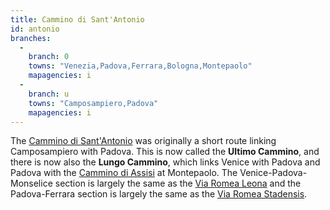 ```yaml
---
title: Cammino di Sant'Antonio
id: antonio
branches:
  -
    branch: 0
    towns: "Venezia,Padova,Ferrara,Bologna,Montepaolo"
    mapagencies: i
  -
    branch: u
    towns: "Camposampiero,Padova"
    mapagencies: i
---
```


The [Cammino di Sant'Antonio][0] was originally a short route linking Camposampiero with Padova. This is now called the **Ultimo Cammino**, and there is now also the **Lungo Cammino**, which links Venice with Padova and Padova with the [Cammino di Assisi][1] at Montepaolo. The Venice-Padova-Monselice section is largely the same as the [Via Romea Leona][2] and the Padova-Ferrara section is largely the same as the [Via Romea Stadensis][3].

[0]: http://www.ilcamminodisantantonio.it
[1]: francis.html
[2]: leona.html
[3]: stade.html